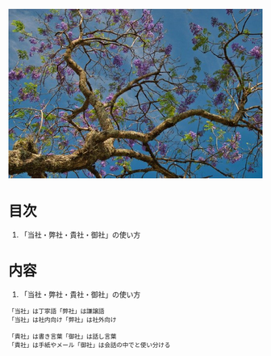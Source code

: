 ![Costa-rica](https://github.com/AnthonyQi88/Japanese/blob/master/Images/costa-rica.jpg)

# 目次

0001. 「当社・弊社・貴社・御社」の使い方


# 内容

0001. 「当社・弊社・貴社・御社」の使い方

```
「当社」は丁寧語「弊社」は謙譲語
「当社」は社内向け「弊社」は社外向け

「貴社」は書き言葉「御社」は話し言葉
「貴社」は手紙やメール「御社」は会話の中でと使い分ける
```
